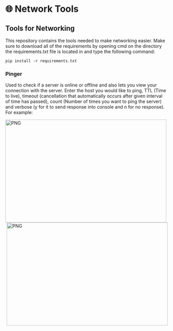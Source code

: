 # 🌐 Network Tools
 ## Tools for Networking
  This repository contains the tools needed to make networking easier.
  Make sure to download all of the requirements by opening cmd on the directory the requirements.txt file is located in and type the following command:

  ```pip install -r requirements.txt```

 ### Pinger
  Used to check if a server is online or offline and also lets you view your connection with the server.
  Enter the host you would like to ping, TTL (Time to live), timeout (cancellation that automatically occurs after given interval of time has passed), count (Number of times you want to ping the server) and verbose (y for it to send response into console and n for no response). For example:
  
  <img align="left" alt="PNG" src="https://raw.githubusercontent.com/xTornaido/Network-Tools/master/images/example1.png" width="500" height="320" />
  <img align="right" alt="PNG" src="https://raw.githubusercontent.com/xTornaido/Network-Tools/master/images/example2.png" width="500" height="320" />